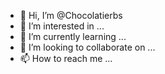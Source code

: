 - 👋 Hi, I’m @Chocolatierbs
- 👀 I’m interested in ...
- 🌱 I’m currently learning ...
- 💞️ I’m looking to collaborate on ...
- 📫 How to reach me ...

<!---
Chocolatierbs/Chocolatierbs is a ✨ special ✨ repository because its `README.md` (this file) appears on your GitHub profile.
You can click the Preview link to take a look at your changes.
--->
